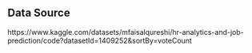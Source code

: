 <h2>Data Source</h2>
https://www.kaggle.com/datasets/mfaisalqureshi/hr-analytics-and-job-prediction/code?datasetId=1409252&sortBy=voteCount
